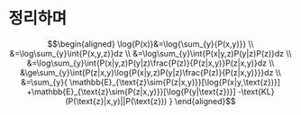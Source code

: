 # 정리하며

$$\begin{aligned}
\log{P(x)}&=\log{\sum_{y}{P(x,y)}} \\
&=\log\sum_{y}\int{P(x,y,z)}dz \\
&=\log\sum_{y}\int{P(x|y,z)P(y|z)P(z)}dz \\
&=\log\sum_{y}\int{P(x|y,z)P(y|z)\frac{P(z)}{P(z|x,y)}P(z|x,y)}dz \\
&\ge\sum_{y}\int{P(z|x,y)\log{P(x|y,z)P(y|z)\frac{P(z)}{P(z|x,y)}}}dz \\
&=\sum_{y}{
    \mathbb{E}_{\text{z}\sim{P(z|x,y)}}[\log{P(x|y,\text{z})}]
    +\mathbb{E}_{\text{z}\sim{P(z|x,y)}}[\log{P(y|\text{z})}]
    -\text{KL}(P(\text{z}|x,y)||P(\text{z}))
}
\end{aligned}$$
